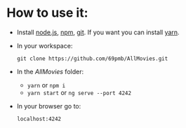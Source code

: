 # How to use it:

* Install [node.js](https://www.npmjs.com/get-npm), [npm](https://www.npmjs.com/get-npm), [git](https://git-scm.com/downloads). If you want you can install [yarn](https://yarnpkg.com/en/docs/install).

* In your workspace: 

  `git clone https://github.com/69pmb/AllMovies.git`

* In the _AllMovies_ folder:

  * `yarn` or `npm i`
  * `yarn start` or `ng serve --port 4242`

* In your browser go to:

  `localhost:4242`

  ​